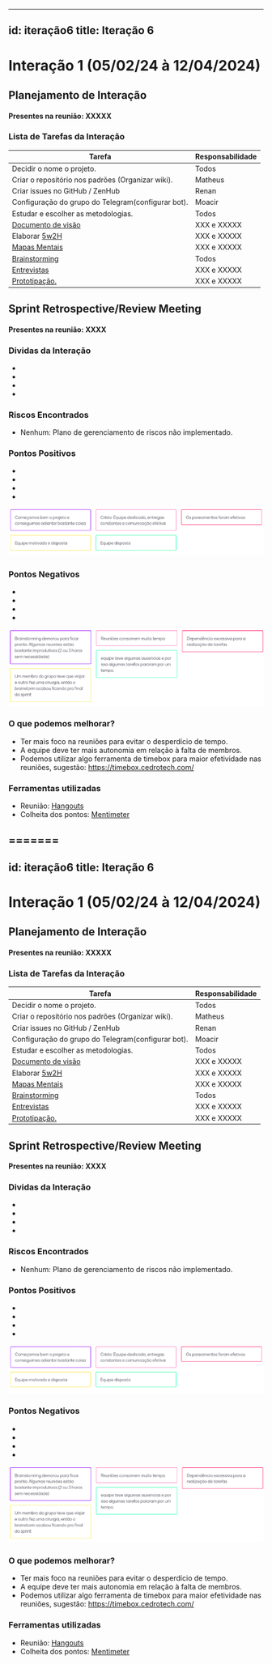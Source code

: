 
---
id: iteração6
title: Iteração 6
---

# Interação 1 (05/02/24 à 12/04/2024)


## Planejamento de Interação
#### Presentes na reunião: XXXXX

###  Lista de Tarefas da Interação

|Tarefa|Responsabilidade|
|---|----|
| Decidir o nome o projeto.|Todos|
| Criar o repositório nos padrões (Organizar wiki).| Matheus|
| Criar issues no GitHub / ZenHub| Renan|
| Configuração do grupo do Telegram(configurar bot).|Moacir|
| Estudar e escolher as metodologias.| Todos|
| [Documento de visão](https://github.com/xxx/xxx.md) |XXX e XXXXX|
| Elaborar [5w2H](https://github.com/xxx/xxx.md) |XXX e XXXXX|
| [Mapas Mentais](https://github.com/xxx/xxx.md) |XXX e XXXXX|
| [Brainstorming](https://github.com/UnBArqDsw/2020.1_G7_TCM/blob/master/docs/base/Brainstorm.md) |Todos|
|[Entrevistas](https://github.com/xxx/xxx.md) |XXX e XXXXX|
|[Prototipação.](https://github.com/xxx/xxx.md) |XXX e XXXXX|

## Sprint Retrospective/Review Meeting

#### Presentes na reunião: XXXX

### Dividas da Interação
- 
- 
- 
- 

### Riscos Encontrados

- Nenhum: Plano de gerenciamento de riscos não implementado.


### Pontos Positivos

-
-
- 
-
![pontos positivos](../assets/Sprints/S1-positivos.png)

### Pontos Negativos

-
-
- 
-
![pontos negativos](../assets/Sprints/S1-negativos.png)

### O que podemos melhorar?
- Ter mais foco na reuniões para evitar o desperdício de tempo.
- A equipe deve ter mais autonomia em relação à falta de membros.
- Podemos utilizar algo ferramenta de timebox para maior efetividade nas reuniões, sugestão: https://timebox.cedrotech.com/


### Ferramentas utilizadas

- Reunião: [Hangouts](https://hangouts.google.com/)
- Colheita dos pontos: [Mentimeter](https://www.mentimeter.com/)



=======
---
id: iteração6
title: Iteração 6
---

# Interação 1 (05/02/24 à 12/04/2024)


## Planejamento de Interação
#### Presentes na reunião: XXXXX

###  Lista de Tarefas da Interação

|Tarefa|Responsabilidade|
|---|----|
| Decidir o nome o projeto.|Todos|
| Criar o repositório nos padrões (Organizar wiki).| Matheus|
| Criar issues no GitHub / ZenHub| Renan|
| Configuração do grupo do Telegram(configurar bot).|Moacir|
| Estudar e escolher as metodologias.| Todos|
| [Documento de visão](https://github.com/xxx/xxx.md) |XXX e XXXXX|
| Elaborar [5w2H](https://github.com/xxx/xxx.md) |XXX e XXXXX|
| [Mapas Mentais](https://github.com/xxx/xxx.md) |XXX e XXXXX|
| [Brainstorming](https://github.com/UnBArqDsw/2020.1_G7_TCM/blob/master/docs/base/Brainstorm.md) |Todos|
|[Entrevistas](https://github.com/xxx/xxx.md) |XXX e XXXXX|
|[Prototipação.](https://github.com/xxx/xxx.md) |XXX e XXXXX|

## Sprint Retrospective/Review Meeting

#### Presentes na reunião: XXXX

### Dividas da Interação
- 
- 
- 
- 

### Riscos Encontrados

- Nenhum: Plano de gerenciamento de riscos não implementado.


### Pontos Positivos

-
-
- 
-
![pontos positivos](../assets/Sprints/S1-positivos.png)

### Pontos Negativos

-
-
- 
-
![pontos negativos](../assets/Sprints/S1-negativos.png)

### O que podemos melhorar?
- Ter mais foco na reuniões para evitar o desperdício de tempo.
- A equipe deve ter mais autonomia em relação à falta de membros.
- Podemos utilizar algo ferramenta de timebox para maior efetividade nas reuniões, sugestão: https://timebox.cedrotech.com/


### Ferramentas utilizadas

- Reunião: [Hangouts](https://hangouts.google.com/)
- Colheita dos pontos: [Mentimeter](https://www.mentimeter.com/)



